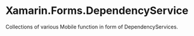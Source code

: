 # Xamarin.Forms.DependencyService
Collections of various Mobile function in form of DependencyServices.
